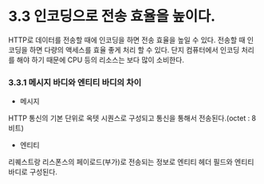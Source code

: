 # 3.3 인코딩으로 전송 효율을 높이다.

HTTP로 데이터를 전송할 때에 인코딩을 하면 전송 효율을 높일 수 있다. 전송할 때 인코딩을 하면 다량의 액세스를 효율 좋게 처리 할 수 있다. 단지 컴퓨터에서 인코딩 처리를 해야 하기 때문에 CPU 등의 리소스는 보다 많이 소비한다.

### 3.3.1 메시지 바디와 엔티티 바디의 차이

* 메시지

HTTP 통신의 기본 단위로 옥텟 시퀀스로 구성되고 통신을 통해서 전송된다.\(octet : 8비트\)

* 엔티티

리퀘스트랑 리스폰스의 페이로드\(부가\)로 전송되는 정보로 엔티티 헤더 필드와 엔티티 바디로 구성된다.

